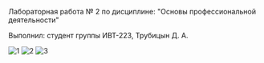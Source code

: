Лабораторная работа № 2 по дисциплине: "Основы профессиональной деятельности"

Выполнил: студент группы ИВТ-223, Трубицын Д. А.

![1](https://user-images.githubusercontent.com/127761021/234903035-00d03ffe-665a-47d2-9de4-9e2cd0204707.png)
![2](https://user-images.githubusercontent.com/127761021/234903061-d769973b-38a5-42da-95d4-697f7797b5c4.png)
![3](https://user-images.githubusercontent.com/127761021/234903087-33cadba9-697e-4ba4-a36a-ce578202e0e3.png)
